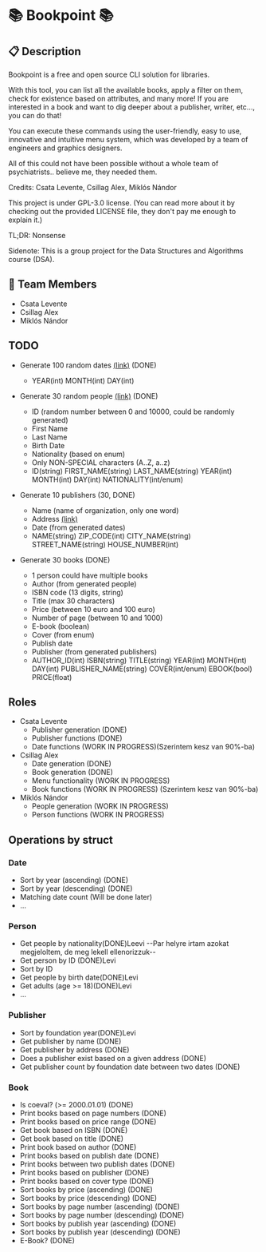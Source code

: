 # 📚 Bookpoint 📚

## 📋 Description

Bookpoint is a free and open source CLI solution for libraries.

With this tool, you can list all the available books, apply a filter on them, check for existence based on attributes, and many more!
If you are interested in a book and want to dig deeper about a publisher, writer, etc..., you can do that!

You can execute these commands using the user-friendly, easy to use, innovative and intuitive menu system, which was developed by a team of engineers and graphics designers. 

All of this could not have been possible without a whole team of psychiatrists.. believe me, they needed them.

Credits: Csata Levente, Csillag Alex, Miklós Nándor

This project is under GPL-3.0 license. (You can read more about it by checking out the provided LICENSE file, they don't pay me enough to explain it.)

TL;DR: Nonsense

Sidenote: This is a group project for the Data Structures and Algorithms course (DSA).

## 👥 Team Members
- Csata Levente
- Csillag Alex
- Miklós Nándor

## TODO
- Generate 100 random dates [(link)](https://www.random.org/calendar-dates/?mode=advanced) (DONE)
	- YEAR(int) MONTH(int) DAY(int)

- Generate 30 random people [(link)](https://www.fakenamegenerator.com/advanced.php) (DONE)
	- ID (random number between 0 and 10000, could be randomly generated)
	- First Name
	- Last Name
	- Birth Date
	- Nationality (based on enum)
	- Only NON-SPECIAL characters (A..Z, a..z)
	- ID(string) FIRST_NAME(string) LAST_NAME(string) YEAR(int) MONTH(int) DAY(int) NATIONALITY(int/enum)
	
- Generate 10 publishers (30, DONE)
	- Name (name of organization, only one word)
	- Address [(link)](https://www.fakenamegenerator.com/advanced.php)
	- Date (from generated dates)
	- NAME(string) ZIP_CODE(int) CITY_NAME(string) STREET_NAME(string) HOUSE_NUMBER(int)
	
- Generate 30 books (DONE)
	- 1 person could have multiple books
	- Author (from generated people)
	- ISBN code (13 digits, string)
	- Title (max 30 characters)
	- Price (between 10 euro and 100 euro)
	- Number of page (between 10 and 1000)
	- E-book (boolean)
	- Cover (from enum)
	- Publish date
	- Publisher (from generated publishers)
	- AUTHOR_ID(int) ISBN(string) TITLE(string) YEAR(int) MONTH(int) DAY(int) PUBLISHER_NAME(string) COVER(int/enum) EBOOK(bool) PRICE(float)

## Roles
- Csata Levente
	- Publisher generation (DONE)
	- Publisher functions (DONE)
	- Date functions (WORK IN PROGRESS)(Szerintem kesz van 90%-ba)
- Csillag Alex
	- Date generation (DONE)
	- Book generation (DONE)
	- Menu functionality (WORK IN PROGRESS)
	- Book functions (WORK IN PROGRESS) (Szerintem kesz van 90%-ba)
- Miklós Nándor
	- People generation (WORK IN PROGRESS)
	- Person functions (WORK IN PROGRESS)

## Operations by struct
### Date

- Sort by year (ascending) (DONE)
- Sort by year (descending) (DONE)
- Matching date count (Will be done later)
- ...

### Person
- Get people by nationality(DONE)Leevi --Par helyre irtam azokat megjeloltem, de meg lekell ellenorizzuk--
- Get person by ID (DONE)Levi
- Sort by ID 
- Get people by birth date(DONE)Levi
- Get adults (age >= 18)(DONE)Levi
- ...

### Publisher
- Sort by foundation year(DONE)Levi
- Get publisher by name (DONE)
- Get publisher by address (DONE)
- Does a publisher exist based on a given address (DONE)
- Get publisher count by foundation date between two dates (DONE)

### Book
- Is coeval? (>= 2000.01.01) (DONE)
- Print books based on page numbers (DONE)
- Print books based on price range (DONE)
- Get book based on ISBN (DONE)
- Get book based on title (DONE)
- Print book based on author (DONE)
- Print books based on publish date (DONE)
- Print books between two publish dates (DONE)
- Print books based on publisher (DONE)
- Print books based on cover type (DONE)
- Sort books by price (ascending) (DONE)
- Sort books by price (descending) (DONE)
- Sort books by page number (ascending) (DONE)
- Sort books by page number (descending) (DONE)
- Sort books by publish year (ascending) (DONE)
- Sort books by publish year (descending) (DONE)
- E-Book? (DONE)
